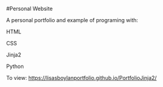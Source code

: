 

#Personal Website

A personal portfolio and example of programing with:

HTML

CSS

Jinja2

Python


To view:
https://lisasboylanportfolio.github.io/PortfolioJinja2/
